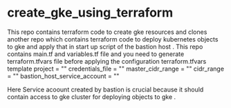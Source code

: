 # create_gke_using_terraform
This repo contains terraform code to create gke resources and clones another repo which contains terraform code to 
deploy kubernetes objects to gke and apply that in start up script of the bastion host .
This repo contains main.tf and variables.tf file and you need to generate terraform.tfvars file before applying the configuration 
terraform.tfvars template 
project = "<your-gcp-project-id>"
credentials_file = "<path-to-creds-file-used-by-terraform>"
master_cidr_range = "<gke-cluster-master-cidr>"
cidr_range = "<subnet-cidr>"
bastion_host_service_account = "<service-account-of-bastion>"

Here Service acoount created by bastion is crucial because it should contain access to gke cluster for deploying objects to gke .

